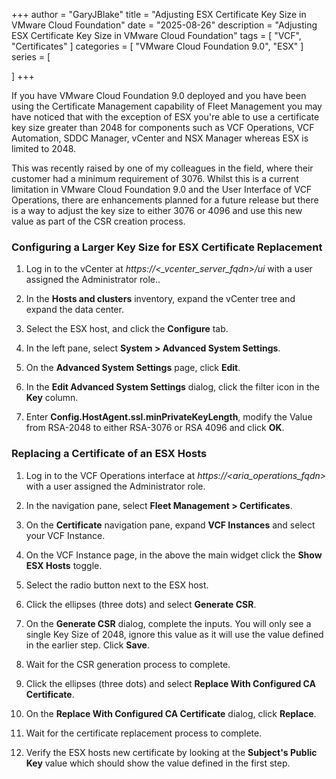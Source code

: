 +++
author = "GaryJBlake"
title = "Adjusting ESX Certificate Key Size in VMware Cloud Foundation"
date = "2025-08-26"
description = "Adjusting ESX Certificate Key Size in VMware Cloud Foundation"
tags = [
    "VCF",
    "Certificates"
]
categories = [
    "VMware Cloud Foundation 9.0",
    "ESX"
]
series = [

]
+++

If you have VMware Cloud Foundation 9.0 deployed and you have been using the Certificate Management capability of Fleet Management you may have noticed that with the exception of ESX you're able to use a certificate key size greater than 2048 for components such as VCF Operations, VCF Automation, SDDC Manager, vCenter and NSX Manager whereas ESX is limited to 2048.

This was recently raised by one of my colleagues in the field, where their customer had a minimum requirement of 3076. Whilst this is a current limitation in VMware Cloud Foundation 9.0 and the User Interface of VCF Operations, there are enhancements planned for a future release but there is a way to adjust the key size to either 3076 or 4096 and use this new value as part of the CSR creation process.

### Configuring a Larger Key Size for ESX Certificate Replacement

1. Log in to the vCenter at *https://<_vcenter_server_fqdn>/ui* with a user assigned the Administrator role..

2. In the **Hosts and clusters** inventory, expand the vCenter tree and expand the data center.

3. Select the ESX host, and click the **Configure** tab.

4. In the left pane, select **System > Advanced System Settings**.

5. On the **Advanced System Settings** page, click **Edit**.

6. In the **Edit Advanced System Settings** dialog, click the filter icon in the **Key** column.

7. Enter **Config.HostAgent.ssl.minPrivateKeyLength**, modify the Value from RSA-2048 to either RSA-3076 or RSA 4096 and click **OK**.

### Replacing a Certificate of an ESX Hosts

1. Log in to the VCF Operations interface at *https://<aria_operations_fqdn>* with a user assigned the Administrator role.

2. In the navigation pane, select **Fleet Management > Certificates**.

3. On the **Certificate** navigation pane, expand **VCF Instances** and select your VCF Instance.

4. On the VCF Instance page, in the above the main widget click the **Show ESX Hosts** toggle.

5. Select the radio button next to the ESX host.

6. Click the ellipses (three dots) and select **Generate CSR**.

7. On the **Generate CSR** dialog, complete the inputs. You will only see a single Key Size of 2048, ignore this value as it will use the value defined in the earlier step. Click **Save**.

8. Wait for the CSR generation process to complete.

9. Click the ellipses (three dots) and select **Replace With Configured CA Certificate**.

10. On the **Replace With Configured CA Certificate** dialog, click **Replace**.

11. Wait for the certificate replacement process to complete.

12. Verify the ESX hosts new certificate by looking at the **Subject's Public Key** value which should show the value defined in the first step.
